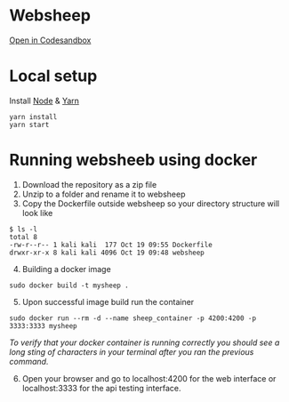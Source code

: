 # Websheep

[Open in Codesandbox](https://codesandbox.io/s/github/wishtack/websheep)

# Local setup

Install [Node](https://nodejs.org/en/download/) & [Yarn](https://classic.yarnpkg.com/en/docs/install/)

```
yarn install
yarn start
```
# Running websheeb using docker

1. Download the repository as a zip file
2. Unzip to a folder and rename it to websheep
3. Copy the Dockerfile outside websheep so your directory structure will look like

```
$ ls -l      
total 8
-rw-r--r-- 1 kali kali  177 Oct 19 09:55 Dockerfile
drwxr-xr-x 8 kali kali 4096 Oct 19 09:48 websheep
```

4. Building a docker image 

```
sudo docker build -t mysheep .
```

5. Upon successful image build run the container 

```
sudo docker run --rm -d --name sheep_container -p 4200:4200 -p 3333:3333 mysheep 

```

*To verify that your docker container is running correctly you should see a long sting of characters in your terminal after you ran the previous command.*

6. Open your browser and go to localhost:4200 for the web interface or localhost:3333 for the api testing interface.


   